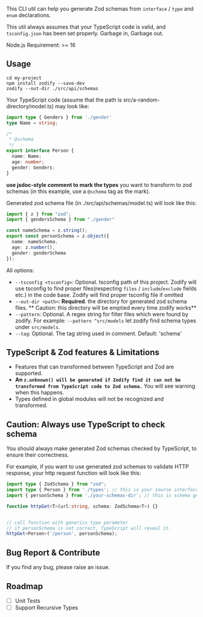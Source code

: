 This CLI util can help you generate Zod schemas from `interface` / `type` and `enum` declarations.

This util always assumes that your TypeScript code is valid, and `tsconfig.json` has been set properly. Garbage in, Garbage out.

Node.js Requirement: >= 16

## Usage

```
cd my-project
npm install zodify --save-dev
zodify --out-dir ./src/api/schemas
```

Your TypeScript code (assume that the path is src/a-random-directory/model.ts) may look like:

```ts
import type { Genders } from './gender'
type Name = string;

/*
 * @schema
 */
export interface Person {
  name: Name;
  age: number;
  gender: Genders;
}
```
**use jsdoc-style comment to mark the types** you want to transform to zod schemas (in this example, use a `@schema` tag as the mark).

Generated zod schema file (in ./src/api/schemas/model.ts) will look like this:

```ts
import { z } from "zod";
import { gendersSchema } from "./gender"

const nameSchema = z.string();
export const personSchema = z.object({
  name: nameSchema,
  age: z.number(),
  gender: genderSchema
});
```

All options:

- `--tsconfig <tsconfig>`: Optional. tsconfig path of this project. Zodify will use tsconfig to find proper files(respecting `files` / `include`/`exclude` fields etc.) in the code base. Zodify will find proper tsconfig file if omitted
- `--out-dir <path>`: **Required**. the directory for generated zod schema files. ** Caution: this directory will be emptied every time zodify works**
- `--pattern`: Optional. A regex string for filter files which were found by zodify. For example: `--pattern ^src/models` let zodify find schema types under `src/models`.
- `--tag`: Optional. The tag string used in comment. Default: 'schema'

## TypeScript & Zod features & Limitations

+ Features that can transformed between TypeScript and Zod are supported. 
+ **An `z.unknown() will be generated if Zodify find it can not be transformed from TypeScript code to Zod schema.`** You will see warning when this happens.
+ Types defined in global modules will not be recognized and transformed.

## Caution: Always use TypeScript to check schema
You should always make generated Zod schemas checked by TypeScript, to ensure their correctness.

For example, if you want to use generated zod schemas to validate HTTP response, your http request function will look like this: 

```ts
import type { ZodSchema } from "zod";
import type { Person } from './types'; // this is your source interface
import { personSchema } from './your-schemas-dir'; // this is schema generated by Zodify

function httpGet<T>(url:string, schema: ZodSchema<T>) {}


// call function with generics type parameter
// if personSchema is not correct, TypeScript will reveal it.
httpGet<Person>('/person', personSchema);
```


## Bug Report & Contribute
If you find any bug, please raise an issue.


## Roadmap

- [ ] Unit Tests
- [ ] Support Recursive Types
